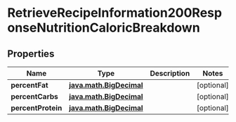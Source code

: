 
# RetrieveRecipeInformation200ResponseNutritionCaloricBreakdown

## Properties
Name | Type | Description | Notes
------------ | ------------- | ------------- | -------------
**percentFat** | [**java.math.BigDecimal**](java.math.BigDecimal.md) |  |  [optional]
**percentCarbs** | [**java.math.BigDecimal**](java.math.BigDecimal.md) |  |  [optional]
**percentProtein** | [**java.math.BigDecimal**](java.math.BigDecimal.md) |  |  [optional]



